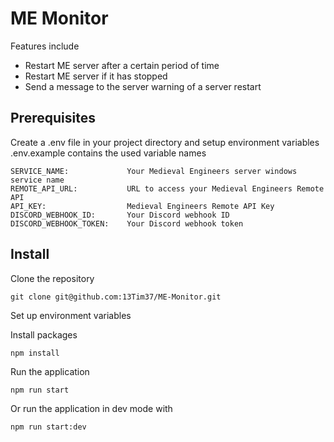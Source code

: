 # ME Monitor

Features include
* Restart ME server after a certain period of time
* Restart ME server if it has stopped
* Send a message to the server warning of a server restart

## Prerequisites

Create a .env file in your project directory and setup environment variables
.env.example contains the used variable names

```
SERVICE_NAME:             Your Medieval Engineers server windows service name
REMOTE_API_URL:           URL to access your Medieval Engineers Remote API
API_KEY:                  Medieval Engineers Remote API Key
DISCORD_WEBHOOK_ID:       Your Discord webhook ID
DISCORD_WEBHOOK_TOKEN:    Your Discord webhook token
```

## Install

Clone the repository

`git clone git@github.com:13Tim37/ME-Monitor.git`

Set up environment variables

Install packages

`npm install`

Run the application

`npm run start`

Or run the application in dev mode with

`npm run start:dev`
